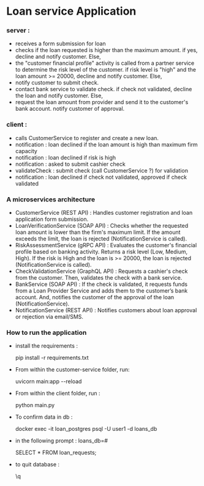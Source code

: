 # Loan service Application

### server : 

- receives a form submission for loan
- checks if the loan requested is higher than the maximum amount. if yes, decline and notify customer. Else,
- the "customer financial profile" activity is called from a partner service to determine the risk level of the customer. if risk level is "high" and the loan amount >= 20000, decline and notify customer. Else, 
- notify customer to submit check.  
- contact bank service to validate check. if check not validated, decline the loan and notify customer. Else, 
- request the loan amount from provider and send it to the customer's bank account. notify customer of approval.


### client : 
- calls CustomerService to register and create a new loan. 
- notification : loan declined if the loan amount is high than maximum firm capacity
- notification : loan declined if risk is high
- notification : asked to submit cashier check
- validateCheck : submit check (call CustomerService ?) for validation
- notification : loan declined if check not validated, approved if check validated


### A microservices architecture

- CustomerService (REST API) : Handles customer registration and loan application form submission.
- LoanVerificationService (SOAP API) : Checks whether the requested loan amount is lower than the firm's maximum limit. If the amount exceeds the limit, the loan is rejected (NotificationService is called).
- RiskAssessmentService (gRPC API) : Evaluates the customer's financial profile based on banking activity. Returns a risk level (Low, Medium, High). If the risk is High and the loan is >= 20000, the loan is rejected (NotificationService is called).
- CheckValidationService (GraphQL API) : Requests a cashier's check from the customer. Then, validates the check with a bank service. 
- BankService (SOAP API) : If the check is validated, it requests funds from a Loan Provider Service and adds them to the customer’s bank account. And, notifies the customer of the approval of the loan (NotificationService).
- NotificationService (REST API) : Notifies customers about loan approval or rejection via email/SMS.

### How to run the application 

- install the requirements : 
    
    pip install -r requirements.txt

- From within the customer-service folder, run:

    uvicorn main:app --reload

- From within the client folder, run : 

    python main.py

- To confirm data in db :

    docker exec -it loan_postgres psql -U user1 -d loans_db

- in the following prompt : loans_db=#

    SELECT * FROM loan_requests;

- to quit database :

    \q










